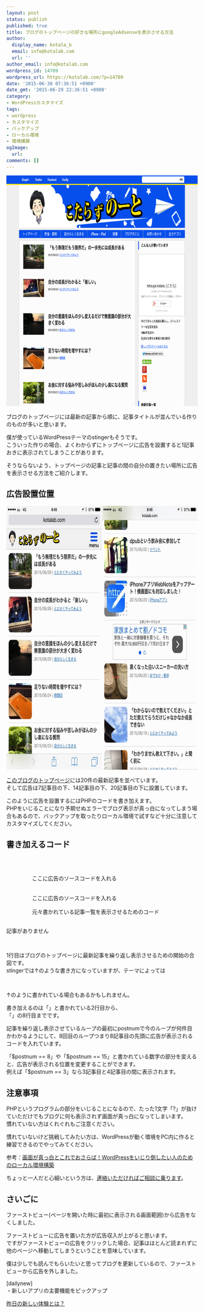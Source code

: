 ```yaml
---
layout: post
status: publish
published: true
title: ブログのトップページの好きな場所にgoogleAdsenseを表示させる方法
author:
  display_name: kotala_b
  email: info@kotalab.com
  url: ''
author_email: info@kotalab.com
wordpress_id: 14709
wordpress_url: https://kotalab.com/?p=14709
date: '2015-06-30 07:36:51 +0900'
date_gmt: '2015-06-29 22:36:51 +0900'
category:
- WordPressカスタマイズ
tags:
- wordpress
- カスタマイズ
- バックアップ
- ローカル環境
- 環境構築
ogImage:
  url:
comments: []
---
```

<p><img src="/wp-content/uploads/2015/06/blog-customize-adsense_20150630_01.png" alt="Blog customize adsense 20150630 01" width="780" height ="606" class="aligncenter size-large" /></p>
<p>ブログのトップページには最新の記事から順に、記事タイトルが並んでいる作りのものが多いと思います。</p>
<p>僕が使っているWordPressテーマのstingerもそうです。<br />
こういった作りの場合、よくわからずにトップページに広告を設置すると1記事おきに表示されてしまうことがあります。</p>
<p>そうならないよう、トップページの記事と記事の間の自分の置きたい場所に広告を表示させる方法をご紹介します。</p>
<!--more-->
<h2>広告設置位置</h2>
<p><img src="/wp-content/uploads/2015/06/blog-customize-adsense_20150630_02.jpg" alt="Blog customize adsense 20150630 02" width="780" height ="693" class="aligncenter size-large" /></p>
<p><a href="/">このブログのトップページ</a>には20件の最新記事を並べています。<br />
そして広告は7記事目の下、14記事目の下、20記事目の下に設置しています。</p>
<p>このように広告を設置するにはPHPのコードを書き加えます。<br />
PHPをいじることになり予期せぬエラーでブログ表示が真っ白になってしまう場合もあるので、<span class="b">バックアップを取ったりローカル環境で試すなど十分に注意してカスタマイズしてください。</span></p>
<h2>書き加えるコード</h2>
<pre class="lang:default decode:true " ><?php if ( have_posts() ) : while ( have_posts() ) : the_post(); ?>
    <?php $postnum++; ?>
    <?php if ($postnum == 8) { ?>
        ここに広告のソースコードを入れる
    <?php } ?>
    <?php if ($postnum == 15) { ?>
        ここに広告のソースコードを入れる
    <?php } ?>
        元々書かれている記事一覧を表示させるためのコード
<?php endwhile; else: ?>
<p>記事がありません</p>
<?php endif; ?></pre>
<p>1行目はブログのトップページに最新記事を繰り返し表示させるための開始の合図です。<br />
stingerでは&uarr;のような書き方になっていますが、テーマによっては</p>
<pre class="lang:default decode:true " ><?php $my_posts = get_posts(); ?>
<?php foreach ( $my_posts as $post ) : setup_postdata( $post ); ?></pre>
<p>&uarr;のように書かれている場合もあるかもしれません。</p>
<p>書き加えるのは「<?php $postnum++; ?>」と書かれている2行目から、<br />
「<?php } ?>」の8行目までです。</p>
<p>記事を繰り返し表示させているループの最初にpostnumで今のループが何件目かわかるようにして、8回目のループつまり8記事目の先頭に広告が表示されるコードを入れています。</p>
<p>「$postnum == 8」や「$postnum == 15」と書かれている数字の部分を変えると、広告が表示される位置を変更することができます。<br />
例えば「$postnum == 3」なら3記事目と4記事目の間に表示されます。</p>
<h2>注意事項</h2>
<p>PHPというプログラムの部分をいじることになるので、たった1文字「?」が抜けていただけでもブログに何も表示されず画面が真っ白になってしまいます。<br />
慣れていない方はくれぐれもご注意ください。</p>
<p>慣れていないけど挑戦してみたい方は、WordPressが動く環境をPC内に作ると練習できるのでやってみてください。</p>
<p>参考：<a href="/wordpress-bitnami">画面が真っ白とこれでおさらば！WordPressをいじり倒したい人のためのローカル環境構築</a></p>
<p>ちょっと一人だと心細いという方は、<a href="/blog-consultation" title="ブログのお手伝い始めました">連絡いただければご相談に乗ります</a>。</p>
<h2>さいごに</h2>
<p>ファーストビュー(ページを開いた時に最初に表示される画面範囲)から広告をなくしました。</p>
<p>ファーストビューに広告を置いた方が広告収入が上がると思います。<br />
ですがファーストビューの広告をクリックした場合、記事はほとんど読まれずに他のページへ移動してしまうということを意味しています。</p>
<p>僕は少しでも読んでもらいたいと思ってブログを更新しているので、ファーストビューから広告を外しました。</p>
<p>[dailynew]<br />
・新しいアプリの主要機能をピックアップ</p>
<p><a href="/lets-start-1day1new" title="昨日の新しい体験とは？">昨日の新しい体験とは？</a></p>
<div class="clear"></div>
